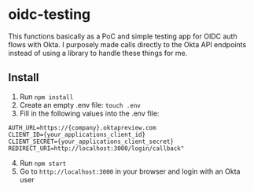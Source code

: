 # oidc-testing

This functions basically as a PoC and simple testing app for OIDC auth flows with Okta.  I purposely made calls directly to the Okta API endpoints instead of using a library to handle these things for me.  

## Install

1. Run `npm install`
2. Create an empty .env file:  `touch .env`
3. Fill in the following values into the .env file:

```
AUTH_URL=https://{company}.oktapreview.com
CLIENT_ID={your_applications_client_id}
CLIENT_SECRET={your_applications_client_secret}
REDIRECT_URI=http://localhost:3000/login/callback"
```

4. Run `npm start`
5. Go to `http://localhost:3000` in your browser and login with an Okta user
